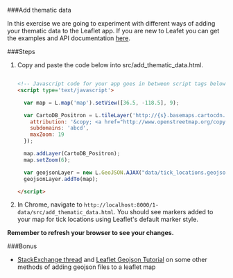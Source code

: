 ###Add thematic data

In this exercise we are going to experiment with different ways of adding your thematic data to the Leaflet app. 
If you are new to Leafet you can get the examples and API documentation [here](http://leafletjs.com/).

###Steps

1. Copy and paste the code below into src/add_thematic_data.html.

    ```html

    <!-- Javascript code for your app goes in between script tags below -->
    <script type='text/javascript'>

      var map = L.map('map').setView([36.5, -118.5], 9);

      var CartoDB_Positron = L.tileLayer('http://{s}.basemaps.cartocdn.com/light_all/{z}/{x}/{y}.png', {
        attribution: '&copy; <a href="http://www.openstreetmap.org/copyright">OpenStreetMap</a> &copy; <a href="http://cartodb.com/attributions">CartoDB</a>',
        subdomains: 'abcd',
        maxZoom: 19
      });

      map.addLayer(CartoDB_Positron);
      map.setZoom(6);

      var geojsonLayer = new L.GeoJSON.AJAX("data/tick_locations.geojson");
      geojsonLayer.addTo(map);

    </script>


    ```

2. In Chrome, navigate to `http://localhost:8000/1-data/src/add_thematic_data.html`. You should see markers added to your map for tick locations using Leaflet's default marker style.

__Remember to refresh your browser to see your changes.__

###Bonus

* [StackExchange thread](http://gis.stackexchange.com/questions/68489/how-to-load-external-geojson-file-into-leaflet-map) and [Leaflet Geojson Tutorial](http://leafletjs.com/examples/geojson.html) on some other methods of adding geojson files to a leaflet map
